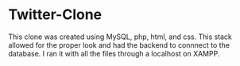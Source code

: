 # Twitter-Clone

This clone was created using MySQL, php, html, and css. This stack allowed for the proper look and had the backend to connnect to the database. I ran it with all the files through a localhost on XAMPP. 
